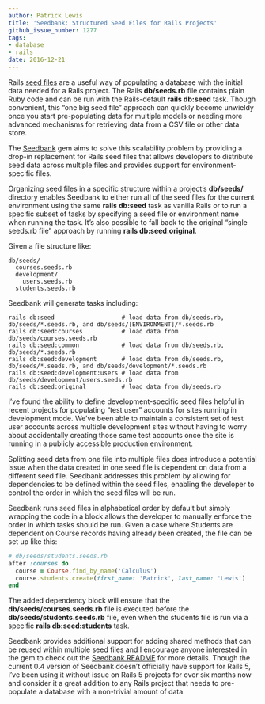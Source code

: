 ```yaml
---
author: Patrick Lewis
title: 'Seedbank: Structured Seed Files for Rails Projects'
github_issue_number: 1277
tags:
- database
- rails
date: 2016-12-21
---
```


Rails [seed files](http://guides.rubyonrails.org/active_record_migrations.html#migrations-and-seed-data) are a useful way of populating a database with the initial data needed for a Rails project. The Rails **db/seeds.rb** file contains plain Ruby code and can be run with the Rails-default **rails db:seed** task. Though convenient, this “one big seed file” approach can quickly become unwieldy once you start pre-populating data for multiple models or needing more advanced mechanisms for retrieving data from a CSV file or other data store.

The [Seedbank](https://github.com/james2m/seedbank) gem aims to solve this scalability problem by providing a drop-in replacement for Rails seed files that allows developers to distribute seed data across multiple files and provides support for environment-specific files.

Organizing seed files in a specific structure within a project’s **db/seeds/** directory enables Seedbank to either run all of the seed files for the current environment using the same **rails db:seed** task as vanilla Rails or to run a specific subset of tasks by specifying a seed file or environment name when running the task. It’s also possible to fall back to the original “single seeds.rb file” approach by running **rails db:seed:original**.

Given a file structure like:

```nohighlight
db/seeds/
  courses.seeds.rb
  development/
    users.seeds.rb
  students.seeds.rb
```

Seedbank will generate tasks including:

```nohighlight
rails db:seed                   # load data from db/seeds.rb, db/seeds/*.seeds.rb, and db/seeds/[ENVIRONMENT]/*.seeds.rb
rails db:seed:courses           # load data from db/seeds/courses.seeds.rb
rails db:seed:common            # load data from db/seeds.rb, db/seeds/*.seeds.rb
rails db:seed:development       # load data from db/seeds.rb, db/seeds/*.seeds.rb, and db/seeds/development/*.seeds.rb
rails db:seed:development:users # load data from db/seeds/development/users.seeds.rb
rails db:seed:original          # load data from db/seeds.rb
```

I’ve found the ability to define development-specific seed files helpful in recent projects for populating “test user” accounts for sites running in development mode. We’ve been able to maintain a consistent set of test user accounts across multiple development sites without having to worry about accidentally creating those same test accounts once the site is running in a publicly accessible production environment.

Splitting seed data from one file into multiple files does introduce a potential issue when the data created in one seed file is dependent on data from a different seed file. Seedbank addresses this problem by allowing for dependencies to be defined within the seed files, enabling the developer to control the order in which the seed files will be run.

Seedbank runs seed files in alphabetical order by default but simply wrapping the code in a block allows the developer to manually enforce the order in which tasks should be run. Given a case where Students are dependent on Course records having already been created, the file can be set up like this:

```ruby
# db/seeds/students.seeds.rb
after :courses do
  course = Course.find_by_name('Calculus')
  course.students.create(first_name: 'Patrick', last_name: 'Lewis')
end
```

The added dependency block will ensure that the **db/seeds/courses.seeds.rb** file is executed before the **db/seeds/students.seeds.rb** file, even when the students file is run via a specific **rails db:seed:students** task.

Seedbank provides additional support for adding shared methods that can be reused within multiple seed files and I encourage anyone interested in the gem to check out the [Seedbank README](https://github.com/james2m/seedbank) for more details. Though the current 0.4 version of Seedbank doesn’t officially have support for Rails 5, I’ve been using it without issue on Rails 5 projects for over six months now and consider it a great addition to any Rails project that needs to pre-populate a database with a non-trivial amount of data.


